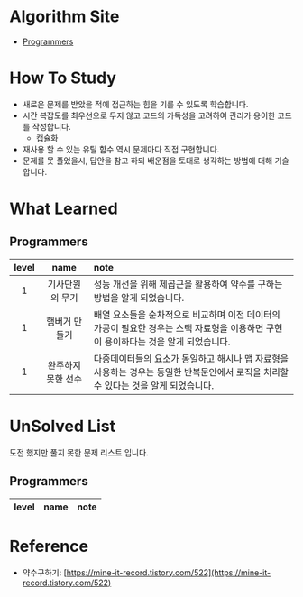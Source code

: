 # Algorithm Site
- [Programmers](https://programmers.co.kr/)

# How To Study
- 새로운 문제를 받았을 적에 접근하는 힘을 기를 수 있도록 학습합니다.
- 시간 복잡도를 최우선으로 두지 않고 코드의 가독성을 고려하여 관리가 용이한 코드를 작성합니다.
  - 캡슐화
- 재사용 할 수 있는 유틸 함수 역시 문제마다 직접 구현합니다.
- 문제를 못 풀었을시, 답안을 참고 하되 배운점을 토대로 생각하는 방법에 대해 기술 합니다.

# What Learned
## Programmers
| level |    name    | note                                                                       |
|:-----:|:----------:|:---------------------------------------------------------------------------|
|   1   |  기사단원의 무기  | 성능 개선을 위해 제곱근을 활용하여 약수를 구하는 방법을 알게 되었습니다.                                  |
|   1   |  햄버거 만들기   | 배열 요소들을 순차적으로 비교하며 이전 데이터의 가공이 필요한 경우는 스택 자료형을 이용하면 구현이 용이하다는 것을 알게 되었습니다. |
|   1   | 완주하지 못한 선수 | 다중데이터들의 요소가 동일하고 해시나 맵 자료형을 사용하는 경우는 동일한 반복문안에서 로직을 처리할 수 있다는 것을 알게 되었습니다. | 

# UnSolved List
도전 했지만 풀지 못한 문제 리스트 입니다.

## Programmers
| level | name | note |
|:-----:|:----:|:-----|

# Reference
- 약수구하기: [https://mine-it-record.tistory.com/522](https://mine-it-record.tistory.com/522)